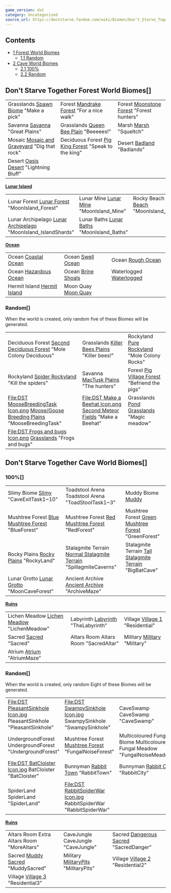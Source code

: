 ```yaml
---
game_version: dst
category: Uncategorized
source_url: https://dontstarve.fandom.com/wiki/Biomes/Don't_Starve_Together
---
```


## Contents

* [1 Forest World Biomes](#Forest_World_Biomes)
  + [1.1 Random](#Random)
* [2 Cave World Biomes](#Cave_World_Biomes)
  + [2.1 100%](#100%)
  + [2.2 Random](#Random_2)

## Don't Starve Together Forest World Biomes[]

|  |  |  |
| --- | --- | --- |
| Grasslands [Spawn Biome](/wiki/Grasslands "Grasslands") "Make a pick" | Forest [Mandrake Forest](/wiki/Forest#Mandrake_Forest "Forest") "For a nice walk" | Forest [Moonstone Forest](/wiki/Forest#Moonstone_Forest "Forest") "Forest hunters" |
| Savanna [Savanna](/wiki/Savanna "Savanna") "Great Plains" | Grasslands [Queen Bee Plain](/wiki/Grasslands "Grasslands") "Beeeees!" | Marsh [Marsh](/wiki/Marsh "Marsh") "Squeltch" |
| Mosaic [Mosaic and Graveyard](/wiki/Mosaic "Mosaic") "Dig that rock" | Deciduous Forest [Pig King Forest](/wiki/Deciduous_Forest "Deciduous Forest") "Speak to the king" | Desert [Badland](/wiki/Desert "Desert") "Badlands" |
| Desert [Oasis Desert](/wiki/Desert "Desert") "Lightning Bluff" |

**[Lunar Island](/wiki/Lunar_Island "Lunar Island")**

|  |  |  |
| --- | --- | --- |
| Lunar Forest [Lunar Forest](/wiki/Lunar_Forest "Lunar Forest") "MoonIsland\_Forest" | Lunar Mine [Lunar Mine](/wiki/Lunar_Mine "Lunar Mine") "MoonIsland\_Mine" | Rocky Beach [Rocky Beach](/wiki/Rocky_Beach "Rocky Beach") "MoonIsland\_Beach" |
| Lunar Archipelago [Lunar Archipelago](/wiki/Lunar_Archipelago "Lunar Archipelago") "MoonIsland\_IslandShards" | Lunar Baths [Lunar Baths](/wiki/Lunar_Baths "Lunar Baths") "MoonIsland\_Baths" |  |

**[Ocean](/wiki/Ocean#Don't_Starve_Together "Ocean")**

|  |  |  |
| --- | --- | --- |
| Ocean [Coastal Ocean](/wiki/Ocean#Coastal "Ocean") | Ocean [Swell Ocean](/wiki/Ocean#Swell "Ocean") | Ocean [Rough Ocean](/wiki/Ocean#Rough "Ocean") |
| Ocean [Hazardous Ocean](/wiki/Ocean#Hazardous "Ocean") | Ocean [Brine Shoals](/wiki/Ocean#Brine "Ocean") | Waterlogged [Waterlogged](/wiki/Waterlogged "Waterlogged") |
| Hermit Island [Hermit Island](/wiki/Hermit_Island "Hermit Island") | Moon Quay [Moon Quay](/wiki/Moon_Quay "Moon Quay") |

### Random[]

When the world is created, only random five of these Biomes will be generated.

|  |  |  |
| --- | --- | --- |
| Deciduous Forest [Second Deciduous Forest](/wiki/Deciduous_Forest "Deciduous Forest") "Mole Colony Deciduous" | Grasslands [Killer Bees Plains](/wiki/Grasslands "Grasslands") "Killer bees!" | Rockyland [Pure Rockyland](/wiki/Rockyland "Rockyland") "Mole Colony Rocks" |
| Rockyland [Spider Rockyland](/wiki/Rockyland "Rockyland") "Kill the spiders" | Savanna [MacTusk Plains](/wiki/Savanna "Savanna") "The hunters" | Forest [Pig Village Forest](/wiki/Forest "Forest") "Befriend the pigs" |
| [File:DST MooseBreedingTask Icon.png](/wiki/Special:Upload?wpDestFile=DST_MooseBreedingTask_Icon.png "File:DST MooseBreedingTask Icon.png") [Moose/Goose Breeding Plains](/wiki/Grasslands "Grasslands") "MooseBreedingTask" | [File:DST Make a Beehat Icon.png](/wiki/Special:Upload?wpDestFile=DST_Make_a_Beehat_Icon.png "File:DST Make a Beehat Icon.png") [Second Meteor Fields](/wiki/Grasslands "Grasslands") "Make a Beehat" | Grasslands [Pond Grasslands](/wiki/Grasslands "Grasslands") "Magic meadow" |
| [File:DST Frogs and bugs Icon.png](/wiki/Special:Upload?wpDestFile=DST_Frogs_and_bugs_Icon.png "File:DST Frogs and bugs Icon.png") [Grasslands](/wiki/Grasslands "Grasslands") "Frogs and bugs" |

## Don't Starve Together Cave World Biomes[]

### 100%[]

|  |  |  |
| --- | --- | --- |
| Slimy Biome [Slimy](/wiki/Slimy_Biome "Slimy Biome") "CaveExitTask1~10" | Toadstool Arena Toadstool Arena "ToadStoolTask1~3" | Muddy Biome  [Muddy](/wiki/Muddy_Biome "Muddy Biome") |
| Mushtree Forest [Blue Mushtree Forest](/wiki/Mushtree_Forest#Blue_Mushtree_Forest "Mushtree Forest") "BlueForest" | Mushtree Forest [Red Mushtree Forest](/wiki/Mushtree_Forest#Red_Mushtree_Forest "Mushtree Forest") "RedForest" | Mushtree Forest [Green Mushtree Forest](/wiki/Mushtree_Forest#Green_Mushtree_Forest "Mushtree Forest") "GreenForest" |
| Rocky Plains [Rocky Plains](/wiki/Rocky_Plains "Rocky Plains") "RockyLand" | Stalagmite Terrain [Normal Stalagmite Terrain](/wiki/Stalagmite_Terrain "Stalagmite Terrain") "SpillagmiteCaverns" | Stalagmite Terrain [Tall Stalagmite Terrain](/wiki/Stalagmite_Terrain#Tall "Stalagmite Terrain") "BigBatCave" |
| Lunar Grotto [Lunar Grotto](/wiki/Lunar_Grotto "Lunar Grotto") "MoonCaveForest" | Ancient Archive [Ancient Archive](/wiki/Ancient_Archive "Ancient Archive") "ArchiveMaze" |

**[Ruins](/wiki/Ruins#Don't_Starve_Together "Ruins")**

|  |  |  |
| --- | --- | --- |
| Lichen Meadow [Lichen Meadow](/wiki/Lichen_Meadow "Lichen Meadow") "LichenMeadow" | Labyrinth [Labyrinth](/wiki/Labyrinth "Labyrinth") "TheLabyrinth" | Village [Village 1](/wiki/Village "Village") "Residential" |
| Sacred [Sacred](/wiki/Sacred "Sacred") "Sacred" | Altars Room Altars Room "SacredAltar" | Military [Military](/wiki/Military "Military") "Military" |
| Atrium [Atrium](/wiki/Atrium "Atrium") "AtriumMaze" |  |

### Random[]

When the world is created, only random Eight of these Biomes will be generated.

|  |  |  |
| --- | --- | --- |
| [File:DST PleasantSinkhole Icon.jpg](/wiki/Special:Upload?wpDestFile=DST_PleasantSinkhole_Icon.jpg "File:DST PleasantSinkhole Icon.jpg") PleasantSinkhole "PleasantSinkhole" | [File:DST SwampySinkhole Icon.jpg](/wiki/Special:Upload?wpDestFile=DST_SwampySinkhole_Icon.jpg "File:DST SwampySinkhole Icon.jpg") SwampySinkhole "SwampySinkhole" | CaveSwamp CaveSwamp "CaveSwamp" |
| UndergroundForest UndergroundForest "UndergroundForest" | Mushtree Forest [Mushtree Forest](/wiki/Mushtree_Forest "Mushtree Forest") "FungalNoiseForest" | Multicoloured Fungal Biome Multicoloured Fungal Meadow "FungalNoiseMeadow" |
| [File:DST BatCloister Icon.jpg](/wiki/Special:Upload?wpDestFile=DST_BatCloister_Icon.jpg "File:DST BatCloister Icon.jpg") BatCloister "BatCloister" | Bunnyman [Rabbit Town](/wiki/Bunnyman#Rabbit_Town "Bunnyman") "RabbitTown" | Bunnyman [Rabbit City](/wiki/Bunnyman#Rabbit_City "Bunnyman") "RabbitCity" |
| SpiderLand SpiderLand "SpiderLand" | [File:DST RabbitSpiderWar Icon.jpg](/wiki/Special:Upload?wpDestFile=DST_RabbitSpiderWar_Icon.jpg "File:DST RabbitSpiderWar Icon.jpg") RabbitSpiderWar "RabbitSpiderWar" |

**[Ruins](/wiki/Ruins#Don't_Starve_Together "Ruins")**

|  |  |  |
| --- | --- | --- |
| Altars Room Extra Altars Room "MoreAltars" | CaveJungle CaveJungle "CaveJungle" | Sacred [Dangerous Sacred](/wiki/Sacred "Sacred") "SacredDanger" |
| Sacred [Muddy Sacred](/wiki/Sacred "Sacred") "MuddySacred" | Military [MilitaryPits](/wiki/Military "Military") "MilitaryPits" | Village [Village 2](/wiki/Village "Village") "Residential2" |
| Village [Village 3](/wiki/Village "Village") "Residential3" |